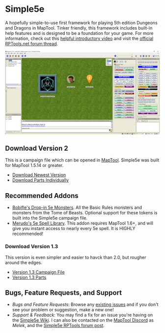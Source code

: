 # Simple5e
A hopefully simple-to-use first framework for playing 5th edition Dungeons and Dragons in MapTool. Tinker friendly, this framework includes built-in help features and is designed to be a foundation for your game. For more information, check out this [helpful introductory video](https://www.youtube.com/watch?v=C2kqC9pnF0s) and visit the [official RPTools.net forum thread](https://forums.rptools.net/viewtopic.php?t=28308).

![Simple5e Screenshot](Version%202.0/2.0%20Parts/Simple%205e%20v2.0%20Screenshot.png?raw=true)

## Download Version 2
This is a campaign file which can be opened in [MapTool](https://github.com/RPTools/maptool/releases). Simple5e was built for MapTool 1.5.14 or greater.
- [Download Newest Version](https://github.com/melek/Simple5e/releases)
- [Download Parts Individually](Version%202.0/2.0%20Parts)

## Recommended Addons
- [Bobifle's Drop-in 5e Monsters](https://github.com/bobifle/tokens). All the Basic Rules monsters and monsters from the Tome of Beasts. Optional support for these tokens is built into the Simple5e campaign file.
- [Merudo's 5e Spell Library](https://github.com/Merudo/spell-library/releases). This addon requires MapTool 1.6+, and will give you instant access to nearly every 5e spell. It is HIGHLY recommended!

### Download Version 1.3
This version is even simpler and easier to havck than 2.0, but rougher around the edges.
- [Version 1.3 Campaign File](https://github.com/melek/Simple5e/raw/master/Version%201.3/Meleks%20Simple%205e%20v1.3.cmpgn)
- [Version 1.3 Parts](Version%201.3/)

## Bugs, Feature Requests, and Support
- *Bugs and Feature Requests*: Browse any [existing issues](https://github.com/melek/simple5e/issues) and if you don't see your problem or suggestion, make a new one!
- *Support & Feedback*: You may find a fix for an issue you're having on the [Simple5e Wiki](https://github.com/melek/Simple5e/wiki). I can also be contacted on the [MapTool Discord](https://discord.gg/CaGqb4) as _Melek_, and the [Simple5e RPTools forum post](https://forums.rptools.net/viewtopic.php?f=8&t=28308).
